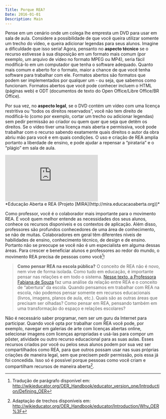 ```yaml
---
Title: Porque REA?
Date: 2016-01-01
Description: Main
---
```

Pense em um cenário onde um colega lhe empresta um DVD para
usar em sala de aula. Considere a possibilidade de que você queira
utilizar somente um trecho do vídeo, e queira adicionar legendas para
seus alunos. Imagine a dificuldade que isso seria! Agora, pensanto no **aspecto técnico**
se o recurso estivesse à sua disposição em um formato mais comum (por exemplo, um
arquivo de vídeo no formato MPEG ou MP4), seria fácil modificá-lo em um computador
que tenha o software adequado. Quanto mais comum e aberto for o formato,
maior a chance de que você tenha software para trabalhar com ele. Formatos abertos
são formatos que podem ser implementados por qualquer um - ou seja, que sabemos
como funcionam. Formatos abertos que você pode conhecer incluem o HTML (páginas web) e
ODT (documentos de texto do Open Office/Libre Office/BR Office).

Por sua vez, no **aspecto legal**, se o DVD contém um vídeo com uma licença
restritiva ou “todos os direitos reservados”, você não tem direito de
modificá-lo (como por exemplo, cortar um trecho ou adicionar legendas)
sem pedir permissão ao criador ou quem quer que seja que detêm os
direitos. Se o vídeo tiver uma licença mais aberta e permissiva, você
pode trabalhar com o recurso sabendo exatamente quais direitos o autor
da obra abriu mão para você e em quais condições. O uso e criação de REA
amplia portanto a liberdade de ensino, e pode ajudar a repensar a
“pirataria” e o “plágio” em sala de aula.

<div class="model-box">
<iframe class="model" src="https://www.youtube.com/embed/MTrUZfTwy_c" frameborder="0" allowfullscreen></iframe>
</div>
*Educação Aberta e REA (Projeto [MIRA](http://mira.educacaoaberta.org))*

Como professor, você é o colaborador mais importante para o movimento
REA. É você quem melhor entende as necessidades dos seus alunos, conhece
os recursos disponíveis e os contextos de aplicação. Além disso,
professores são profundos conhecedores de uma área de conhecimento, se
não de muitas. Colaboradores em geral têm diferentes níveis de
habilidades de ensino, conhecimento técnico, de design e de ensino.
Portanto não se preocupe se você não é um especialista em alguma dessas
áreas. Para crescer e beneficiar alunos e professores ao redor do mundo,
o movimento REA precisa de pessoas como você[^1]!

>**Como pensar REA na escola pública?**
>O conceito de REA não é novo, nem vive de forma isolada. Como tudo em
educação, é importante pensar nas relações e em todo o sistema. [Nesse
texto, a Professora Fabiana de Souza](abrindo_escola.md) faz uma análise da relação entre
REA e o conceito de “abertura” da escola. Quando pensamos em trabalhar
com REA na escola, não podemos pensar somente em recursos educacionais
(livros, imagens, planos de aula, etc.). Quais são as outras áreas que
precisam ser olhadas? Como pensar em REA, pensando também em uma
transformação do espaço e relações escolares?

Não é necessário saber programar, nem ser um guru da Internet para
participar. Quando você opta por trabalhar com REA você pode, por
exemplo, navegar em galerias de arte com licenças abertas online,
selecionar imagens com licenças apropriadas e usá-las para compor um
pôster, atividade ou outro recurso educacional para as suas aulas. Esses
recursos criados por você ou pelos seus alunos podem por sua vez ser
compartilhados como REA, para que outros possam usar nas suas próprias
criações de maneira legal, sem que precisem pedir permissão, pois essa
já foi concedida. Isso só é possível porque pessoas como você criam e
compartilham recursos de maneira aberta[^2].

[^1]: Tradução de parágrafo disponível em:
    <http://wikieducator.org/OER_Handbook/educator_version_one/Introduction/Defining_OER>
[^2]: Adaptação de trechos disponíveis em:
        <http://wikieducator.org/OER_Handbook/educator/Introduction/Why_OER%3F>
